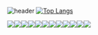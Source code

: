 ![header](https://capsule-render.vercel.app/api?type=waving&color=E3826C&height=250&section=header&text=Final%20Project&fontSize=90&animation=fadeIn&fontAlignY=38&desc=%20&descAlignY=62&descAlign=62)
[![Top Langs](https://github-readme-stats.vercel.app/api/top-langs/?username=SungHa09&layout=compact)](https://github.com/SungHa09/github-readme-stats)


<img src="https://img.shields.io/badge/-Java-13AFF0?style=flat-square&logo=Java&logoColor=black"/><img src="https://img.shields.io/badge/-JavaScript-F7DF1E?style=flat-square&logo=JavaScript&logoColor=black"/><img src="https://img.shields.io/badge/-HTML5-E34F26?style=flat-square&logo=HTML5&logoColor=black"/><img src="https://img.shields.io/badge/-CSS3-1572B6?style=flat-square&logo=CSS3&logoColor=black"/><img src="https://img.shields.io/badge/-AmazonAWS-232F3E?style=flat-square&logo=AmazonAWS&logoColor=white"/><img src="https://img.shields.io/badge/-Bootstrap-7952B3?style=flat-square&logo=Bootstrap&logoColor=black"/><img src="https://img.shields.io/badge/-ApacheTomcat-F8DC75?style=flat-square&logo=ApacheTomcat&logoColor=black"/><img src="https://img.shields.io/badge/-SpringBoot-6DB33F?style=flat-square&logo=SpringBoot&logoColor=black"/><img src="https://img.shields.io/badge/-Oracle-F80000?style=flat-square&logo=Oracle&logoColor=black"/><img src="https://img.shields.io/badge/-jQuery-0769AD?style=flat-square&logo=jQuery&logoColor=black"/><img src="https://img.shields.io/badge/-GitHub-181717?style=flat-square&logo=GitHub&logoColor=white"/><img src="https://img.shields.io/badge/-Notion-000000?style=flat-square&logo=Notion&logoColor=white"/>

